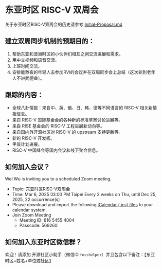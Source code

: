 # 东亚时区 RISC-V 双周会

关于东亚时区RISC-V双周会的历史请参考 [Initial-Proposal.md](./Initial-Proposal.md)

## 建立双周同步机制的预期目的：

1. 帮助东亚和澳洲时区的小伙伴们相互之间交流进展和需求。
2. 用中文视频和语音交流。
3. 上班时间交流。
4. 安排能熬夜的年轻人去参加RVI的会议并在双周同步会上总结（这次轮到老年人不讲武德😄）。

## 跟踪的内容：

- 全球八卦情报：来自中、英、俄、日、韩、德等不同语言的 RISC-V 相关新情报信息。
- 来自 RISC-V 国际基金会的各种新的标准草案讨论进展等。
- 来自 RISE 基金会的 RISC-V 工程进展新动向等。
- 来自国内外开源社区对 RISC-V 的 upstream 支持更新等。
- 新的 RISC-V 开发板。
- 甲辰计划进展。
- RISC-V 中国峰会等国内会议和线下聚会信息。

## 如何加入会议？

Wei Wu is inviting you to a scheduled Zoom meeting.

- Topic: 东亚时区RISC-V双周会
- Time: Mar 6, 2025 03:00 PM Taipei
        Every 2 weeks on Thu, until Dec 25, 2025, 22 occurrence(s)
- Please download and import the following [iCalendar (.ics) files](https://zoom.us/meeting/tZUrcu2tqz8qGtBc3Rbt7JAoSk32ki1E5Jqx/ics?icsToken=DBe_GIDQ_4zUAUDnBAAALAAAAPM7LesYScm2IIGsD-R6gHsxPcXS395hnQiWGCKggkbN-ezRkkgAyh9jx_2TX8BRnUA2S78DpNk-aNEV2zAwMDAwMQ) to your calendar system.
- Join Zoom Meeting
  - Meeting ID: 816 5455 4004
  - Passcode: 569260

## 如何加入东亚时区微信群？

欢迎！请添加 开源社区小助手（微信ID  `fosshelper`）并且包含以下备注：【东亚时区+姓名+单位或社区】

